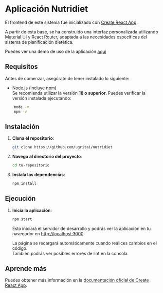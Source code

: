 # Aplicación Nutridiet

El frontend de este sistema fue inicializado con [Create React App](https://github.com/facebook/create-react-app).

A partir de esta base, se ha construido una interfaz personalizada utilizando [Material UI](https://mui.com/) y React Router, adaptada a las necesidades específicas del sistema de planificación dietética.

Puedes ver una demo de uso de la aplicación [aquí](https://drive.google.com/file/d/10IC1oFVbOKyTe_VdsKLkdpSt9aNQeZIn/view?usp=sharing)

## Requisitos
Antes de comenzar, asegúrate de tener instalado lo siguiente:
- [Node.js](https://nodejs.org/) (incluye npm)  
  Se recomienda utilizar la versión **18 o superior**. Puedes verificar la versión instalada ejecutando:
```bash
    node -v
    npm -v
```

## Instalación
1. **Clona el repositorio**:
   ```bash
   git clone https://github.com/ugritai/nutridiet
   ```

2. **Navega al directorio del proyecto**:
    ```bash
   cd tu-repositorio
   ```

3. **Instala las dependencias**:
    ```bash
   npm install
   ```

## Ejecución

1. **Inicia la aplicación**:
    ```bash
   npm start
   ```
   Esto iniciará el servidor de desarrollo y podrás ver la aplicación en tu navegador en [http://localhost:3000](http://localhost:3000).

    La página se recargará automáticamente cuando realices cambios en el código.\
    También podrás ver posibles errores de lint en la consola.

## Aprende más

Puedes obtener más información en la [documentación oficial de Create React App](https://facebook.github.io/create-react-app/docs/getting-started).
